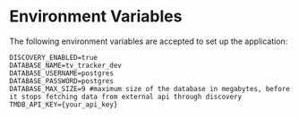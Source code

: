 # Environment Variables
The following environment variables are accepted to set up the application:
```.env
DISCOVERY_ENABLED=true
DATABASE_NAME=tv_tracker_dev
DATABASE_USERNAME=postgres
DATABASE_PASSWORD=postgres
DATABASE_MAX_SIZE=9 #maximum size of the database in megabytes, before it stops fetching data from external api through discovery
TMDB_API_KEY={your_api_key}
```
